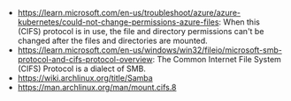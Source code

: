 - https://learn.microsoft.com/en-us/troubleshoot/azure/azure-kubernetes/could-not-change-permissions-azure-files: When this (CIFS) protocol is in use, the file and directory permissions can't be changed after the files and directories are mounted.
- https://learn.microsoft.com/en-us/windows/win32/fileio/microsoft-smb-protocol-and-cifs-protocol-overview: The Common Internet File System (CIFS) Protocol is a dialect of SMB.
- https://wiki.archlinux.org/title/Samba
- https://man.archlinux.org/man/mount.cifs.8
